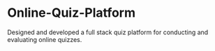 # Online-Quiz-Platform
Designed and developed a full stack quiz platform for conducting and evaluating online quizzes.
